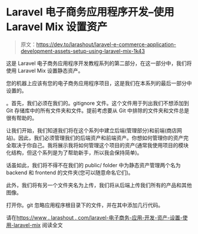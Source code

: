 # Laravel 电子商务应用程序开发–使用 Laravel Mix 设置资产

> 原文：<https://dev.to/larashout/laravel-e-commerce-application-development-assets-setup-using-laravel-mix-1k43>

这是 Laravel 电子商务应用程序开发教程系列的第二部分，在这一部分中，我们将使用 Laravel Mix 设置静态资产。

您的机器上应该有您的电子商务应用程序项目，这是我们在本系列的最后一部分中设置的。

。首先，我们必须在我们的。gitignore 文件。这个文件用于列出我们不想添加到 Git 存储库中的所有文件夹和文件。提前考虑要从 Git 中排除的文件夹和文件总是很有帮助的。

让我们开始，我们知道我们将在这个系列中建立后端(管理部分)和前端(商店网站)。因此，我们必须管理我们的后端资产和前端资产。你想如何管理你的资产完全取决于你自己。我将展示我将如何管理这个项目的资产(通常我使用项目的模块化结构，但这个系列是为了帮助新手，所以我会保持简单)。

话虽如此，我们将不得不在我们的 public/ folder 中为静态资产管理两个名为 backend 和 frontend 的文件夹(您可以随意命名它们)。

此外，我们将有另一个文件夹名为上传，我们将从后端上传我们所有的产品和其他图像。

打开你。git 忽略应用程序根目录下的文件，并在其中添加几行代码。

请在[https://www . larashout . com/laravel-电子商务-应用-开发-资产-设置-使用-laravel-mix](https://www.larashout.com/laravel-e-commerce-application-development-assets-setup-using-laravel-mix) 阅读全文